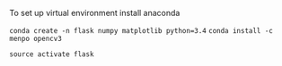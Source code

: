 To set up virtual environment install anaconda

`conda create -n flask numpy matplotlib python=3.4`
`conda install -c menpo opencv3`

`source activate flask`
